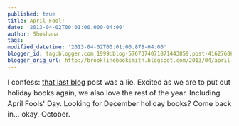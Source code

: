```yaml
---
published: true
title: April Fool!
date: '2013-04-02T00:01:00.000-04:00'
author: Shoshana
tags: 
modified_datetime: '2013-04-02T00:01:00.878-04:00'
blogger_id: tag:blogger.com,1999:blog-5767374071871443859.post-4162760625380905801
blogger_orig_url: http://brooklinebooksmith.blogspot.com/2013/04/april-fool.html
---
```


<span style="font-family: inherit;"><span style="color: #222222; font-size: 16px; line-height: 24px;">I confess: <a href="http://brooklinebooksmith.blogspot.com/2013/04/only-9-shopping-months-until-christmas.html">that last blog</a> post </span><span style="color: #222222; font-size: 16px; line-height: 24px;">was a lie. Excited as we are to put out holiday books again, we also love the rest of the year. Including April Fools' Day. Looking for December holiday books? Come back in... okay, October.</span></span>